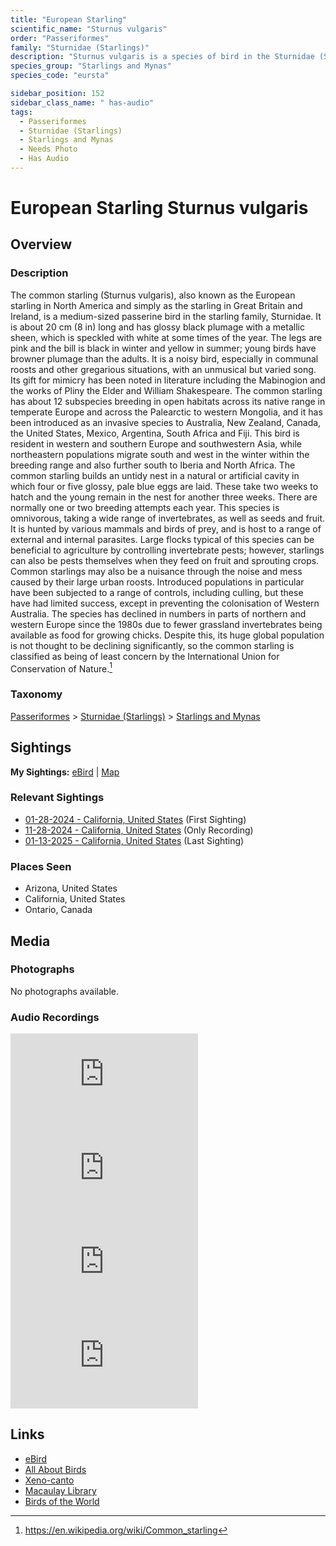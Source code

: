 ```yaml
---
title: "European Starling"
scientific_name: "Sturnus vulgaris"
order: "Passeriformes"
family: "Sturnidae (Starlings)"
description: "Sturnus vulgaris is a species of bird in the Sturnidae (Starlings) family. It has been observed 15 times. It has been recorded."
species_group: "Starlings and Mynas"
species_code: "eursta"

sidebar_position: 152
sidebar_class_name: " has-audio"
tags: 
  - Passeriformes
  - Sturnidae (Starlings)
  - Starlings and Mynas
  - Needs Photo
  - Has Audio
---
```


# European Starling <span className='sci_name'>Sturnus vulgaris</span>

## Overview

### Description
The common starling (Sturnus vulgaris), also known as the European starling in North America and simply as the starling in Great Britain and Ireland, is a medium-sized passerine bird in the starling family, Sturnidae. It is about 20 cm (8 in) long and has glossy black plumage with a metallic sheen, which is speckled with white at some times of the year. The legs are pink and the bill is black in winter and yellow in summer; young birds have browner plumage than the adults. It is a noisy bird, especially in communal roosts and other gregarious situations, with an unmusical but varied song. Its gift for mimicry has been noted in literature including the Mabinogion and the works of Pliny the Elder and William Shakespeare.
The common starling has about 12 subspecies breeding in open habitats across its native range in temperate Europe and across the Palearctic to western Mongolia, and it has been introduced as an invasive species to Australia, New Zealand, Canada, the United States, Mexico, Argentina, South Africa and Fiji. This bird is resident in western and southern Europe and southwestern Asia, while northeastern populations migrate south and west in the winter within the breeding range and also further south to Iberia and North Africa. The common starling builds an untidy nest in a natural or artificial cavity in which four or five glossy, pale blue eggs are laid. These take two weeks to hatch and the young remain in the nest for another three weeks. There are normally one or two breeding attempts each year. This species is omnivorous, taking a wide range of invertebrates, as well as seeds and fruit. It is hunted by various mammals and birds of prey, and is host to a range of external and internal parasites.
Large flocks typical of this species can be beneficial to agriculture by controlling invertebrate pests; however, starlings can also be pests themselves when they feed on fruit and sprouting crops. Common starlings may also be a nuisance through the noise and mess caused by their large urban roosts. Introduced populations in particular have been subjected to a range of controls, including culling, but these have had limited success, except in preventing the colonisation of Western Australia.
The species has declined in numbers in parts of northern and western Europe since the 1980s due to fewer grassland invertebrates being available as food for growing chicks. Despite this, its huge global population is not thought to be declining significantly, so the common starling is classified as being of least concern by the International Union for Conservation of Nature.[^1]

[^1]: https://en.wikipedia.org/wiki/Common_starling

### Taxonomy
[Passeriformes](/tags/passeriformes) > [Sturnidae (Starlings)](/tags/sturnidae-starlings) > [Starlings and Mynas](/tags/starlings-and-mynas)


## Sightings

**My Sightings:** [eBird](https://ebird.org/lifelist?r=world&time=life&spp=eursta) | [Map](/map?species_code=eursta)

### Relevant Sightings

* [01-28-2024 - California, United States](https://ebird.org/checklist/S160074927) (First Sighting)
* [11-28-2024 - California, United States](https://ebird.org/checklist/S203889552) (Only Recording)
* [01-13-2025 - California, United States](https://ebird.org/checklist/S209208311) (Last Sighting)

### Places Seen

* Arizona, United States
* California, United States
* Ontario, Canada



## Media
### Photographs
No photographs available.

### Audio Recordings
<iframe className="audio_iframe" src="https://macaulaylibrary.org/asset/626843430/embed" frameBorder="0" allowFullScreen></iframe>
<iframe className="audio_iframe" src="https://macaulaylibrary.org/asset/626843431/embed" frameBorder="0" allowFullScreen></iframe>
<iframe className="audio_iframe" src="https://macaulaylibrary.org/asset/626843432/embed" frameBorder="0" allowFullScreen></iframe>
<iframe className="audio_iframe" src="https://macaulaylibrary.org/asset/626843433/embed" frameBorder="0" allowFullScreen></iframe>

## Links
* [eBird](https://ebird.org/species/eursta) 
* [All About Birds](https://www.allaboutbirds.org/guide/eursta) 
* [Xeno-canto](https://www.xeno-canto.org/species/sturnus-vulgaris) 
* [Macaulay Library](https://search.macaulaylibrary.org/catalog?taxonCode=eursta&sort=rating_rank_desc)
* [Birds of the World](https://birdsoftheworld.org/bow/species/eursta)
